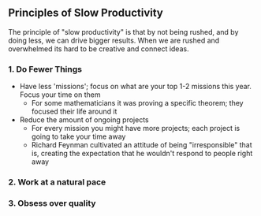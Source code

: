 

## Principles of Slow Productivity

The principle of "slow productivity" is that by not being rushed, and by doing less, we can drive bigger results. When we are rushed and overwhelmed its hard to be creative and connect ideas.

### 1.  Do Fewer Things

- Have less 'missions'; focus on what are your top 1-2 missions this year. Focus your time on them
  - For some mathematicians it was proving a specific theorem; they focused their life around it
- Reduce the amount of ongoing projects
  - For every mission you might have more projects; each project is going to take your time away
  - Richard Feynman cultivated an attitude of being "irresponsible" that is, creating the expectation that he wouldn't respond to people right away


### 2. Work at a natural pace


### 3. Obsess over quality